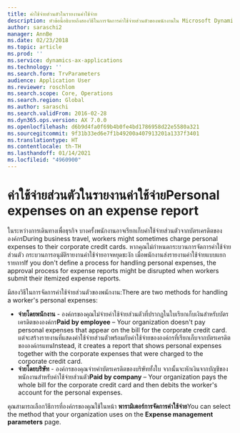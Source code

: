 ```yaml
---
title: ค่าใช้จ่ายส่วนตัวในรายงานค่าใช้จ่าย
description: หัวข้อนี้อธิบายถึงสองวิธีในการจัดการค่าใช้จ่ายส่วนตัวของพนักงานใน Microsoft Dynamics 365 Finance
author: saraschi2
manager: AnnBe
ms.date: 02/23/2018
ms.topic: article
ms.prod: ''
ms.service: dynamics-ax-applications
ms.technology: ''
ms.search.form: TrvParameters
audience: Application User
ms.reviewer: roschlom
ms.search.scope: Core, Operations
ms.search.region: Global
ms.author: saraschi
ms.search.validFrom: 2016-02-28
ms.dyn365.ops.version: AX 7.0.0
ms.openlocfilehash: d6b9d4fa0f69b4b0fe4bd1786958d22e5580a321
ms.sourcegitcommit: 9f31b33ed6e7f1b49200a407913201a1337f3401
ms.translationtype: HT
ms.contentlocale: th-TH
ms.lasthandoff: 01/14/2021
ms.locfileid: "4960900"
---
```

# <a name="personal-expenses-on-an-expense-report"></a><span data-ttu-id="c4d13-103">ค่าใช้จ่ายส่วนตัวในรายงานค่าใช้จ่าย</span><span class="sxs-lookup"><span data-stu-id="c4d13-103">Personal expenses on an expense report</span></span>

<span data-ttu-id="c4d13-104">ในระหว่างการเดินทางเพื่อธุรกิจ บางครั้งพนักงานอาจเรียกเก็บค่าใช้จ่ายส่วนตัวจากบัตรเครดิตขององค์กร</span><span class="sxs-lookup"><span data-stu-id="c4d13-104">During business travel, workers might sometimes charge personal expenses to their corporate credit cards.</span></span> <span data-ttu-id="c4d13-105">หากคุณไม่กำหนดกระบวนการจัดการค่าใช้จ่ายส่วนตัว กระบวนการอนุมัติรายงานค่าใช้จ่ายอาจหยุดชะงัก เมื่อพนักงานส่งรายงานค่าใช้จ่ายแบบแยกรายการ</span><span class="sxs-lookup"><span data-stu-id="c4d13-105">If you don't define a process for handling personal expenses, the approval process for expense reports might be disrupted when workers submit their itemized expense reports.</span></span> 

<span data-ttu-id="c4d13-106">มีสองวิธีในการจัดการค่าใช้จ่ายส่วนตัวของพนักงาน:</span><span class="sxs-lookup"><span data-stu-id="c4d13-106">There are two methods for handling a worker's personal expenses:</span></span>

- <span data-ttu-id="c4d13-107">**จ่ายโดยพนักงาน** - องค์กรของคุณไม่จ่ายค่าใช้จ่ายส่วนตัวที่ปรากฏในใบเรียกเก็บเงินสำหรับบัตรเครดิตขององค์กร</span><span class="sxs-lookup"><span data-stu-id="c4d13-107">**Paid by employee** – Your organization doesn't pay personal expenses that appear on the bill for the corporate credit card.</span></span> <span data-ttu-id="c4d13-108">แต่จะสร้างรายงานที่แสดงค่าใช้จ่ายส่วนตัวพร้อมกับค่าใช้จ่ายขององค์กรที่เรียกเก็บจากบัตรเครดิตขององค์กรแทน</span><span class="sxs-lookup"><span data-stu-id="c4d13-108">Instead, it creates a report that shows personal expenses together with the corporate expenses that were charged to the corporate credit card.</span></span>
- <span data-ttu-id="c4d13-109">**จ่ายโดยบริษัท** - องค์กรของคุณจ่ายค่าบัตรเครดิตของบริษัททั้งใบ จากนั้นจะหักเงินจากบัญชีของพนักงานสำหรับค่าใช้จ่ายส่วนตัว</span><span class="sxs-lookup"><span data-stu-id="c4d13-109">**Paid by company** – Your organization pays the whole bill for the corporate credit card and then debits the worker's account for the personal expenses.</span></span>

<span data-ttu-id="c4d13-110">คุณสามารถเลือกวิธีการที่องค์กรของคุณใช้ในหน้า **พารามิเตอร์การจัดการค่าใช้จ่าย**</span><span class="sxs-lookup"><span data-stu-id="c4d13-110">You can select the method that your organization uses on the **Expense management parameters** page.</span></span>
